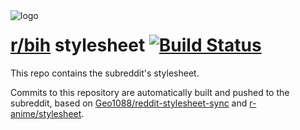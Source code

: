 <img align="left" alt="logo" src="https://i.imgur.com/3ziz46S.png">

# [r/bih](https://www.reddit.com/r/bih) stylesheet [![Build Status](https://travis-ci.com/r-bih/stylesheet.svg?branch=master)](https://travis-ci.com/github/r-bih/stylesheet)

This repo contains the subreddit's stylesheet.

Commits to this repository are automatically built and pushed to the subreddit, based on [Geo1088/reddit-stylesheet-sync](https://github.com/Geo1088/reddit-stylesheet-sync) and [r-anime/stylesheet](https://github.com/r-anime/stylesheet).
